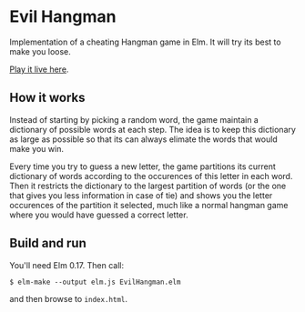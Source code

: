 # Evil Hangman

Implementation of a cheating Hangman game in Elm.
It will try its best to make you loose.

[Play it live here](https://yblein.github.io/evil-hangman).

## How it works

Instead of starting by picking a random word, the game maintain a dictionary of possible words at each step.
The idea is to keep this dictionary as large as possible so that its can always elimate the words that would make you win.

Every time you try to guess a new letter, the game partitions its current dictionary of words according to the occurences of this letter in each word.
Then it restricts the dictionary to the largest partition of words (or the one that gives you less information in case of tie) and shows you the letter occurences of the partition it selected, much like a normal hangman game where you would have guessed a correct letter.

## Build and run

You'll need Elm 0.17. Then call:

```
$ elm-make --output elm.js EvilHangman.elm
```

and then browse to `index.html`.
